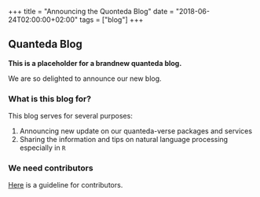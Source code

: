 +++
title = "Announcing the Quonteda Blog"
date = "2018-06-24T02:00:00+02:00"
tags = ["blog"]
+++



## Quanteda Blog

**This is a placeholder for a brandnew quanteda blog.**

We are so delighted to announce our new blog. 

### What is this blog for?

This blog serves for several purposes:

1. Announcing new update on our quanteda-verse packages and services
2. Sharing the information and tips on natural language processing especially in `R`

### We need contributors

[Here](**) is a guideline for contributors.

